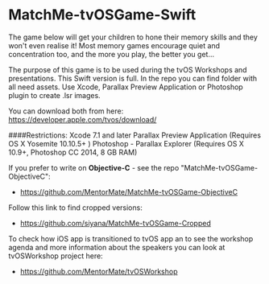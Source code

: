 # MatchMe-tvOSGame-Swift

The game below will get your children to hone their memory skills and they won't even realise it! Most memory games encourage quiet and concentration too, and the more you play, the better you get...

The purpose of this game is to be used during the tvOS Workshops and presentations. This Swift version is full. In the repo you can find folder with all need assets. Use Xcode, Parallax Preview Application or Photoshop plugin to create .lsr images.

You can download both from here: https://developer.apple.com/tvos/download/

####Restrictions:
Xcode 7.1 and later
Parallax Preview Application (Requires OS X Yosemite 10.10.5+ )
Photoshop - Parallax Explorer (Requires OS X 10.9+, Photoshop CC 2014, 8 GB RAM)

If you prefer to write on <b>Objective-C</b> - see the repo "MatchMe-tvOSGame-ObjectiveC":
* https://github.com/MentorMate/MatchMe-tvOSGame-ObjectiveC


Follow this link to find cropped versions:
* https://github.com/siyana/MatchMe-tvOSGame-Cropped


To check how iOS app is transitioned to tvOS app an to see the workshop agenda and more information about the speakers you can look at tvOSWorkshop project here:
* https://github.com/MentorMate/tvOSWorkshop
